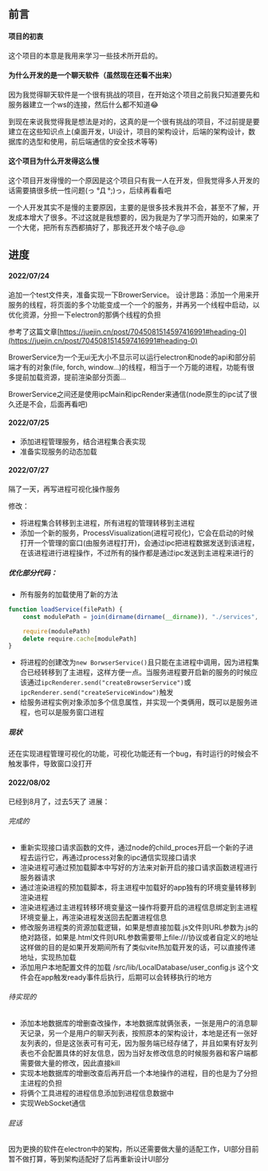 ## 前言

#### 项目的初衷
这个项目的本意是我用来学习一些技术所开启的。

#### 为什么开发的是一个聊天软件（虽然现在还看不出来）
因为我觉得聊天软件是一个很有挑战的项目，在开始这个项目之前我只知道要先和服务器建立一个ws的连接，然后什么都不知道😂

到现在来说我觉得我是想法是对的，这真的是一个很有挑战的项目，不过前提是要建立在这些知识点上(桌面开发，UI设计，项目的架构设计，后端的架构设计，数据库的选型和使用，前后端通信的安全技术等等)

#### 这个项目为什么开发得这么慢
这个项目开发得慢的一个原因是这个项目只有我一人在开发，但我觉得多人开发的话需要搞很多统一性问题(っ °Д °;)っ，后续再看看吧

一个人开发其实不是慢的主要原因，主要的是很多技术我并不会，甚至不了解，开发成本增大了很多。不过这就是我想要的，因为我是为了学习而开始的，如果来了一个大佬，把所有东西都搞好了，那我还开发个啥子@_@

## 进度

#### 2022/07/24
追加一个test文件夹，准备实现一下BrowerService。
设计思路：添加一个用来开服务的线程，将页面的多个功能变成一个一个的服务，并再另一个线程中启动，以优化资源，分担一下electron的那俩个线程的负担

参考了这篇文章[https://juejin.cn/post/7045081514597416991#heading-0](https://juejin.cn/post/7045081514597416991#heading-0)

BrowerService为一个无ui无大小不显示可以运行electron和node的api和部分前端才有的对象(file, forch, window...)的线程，相当于一个万能的进程，功能有很多提前加载资源，提前渲染部分页面...

BrowerService之间还是使用ipcMain和ipcRender来通信(node原生的ipc试了很久还是不会，后面再看吧)

#### 2022/07/25

- 添加进程管理服务，结合进程集合表实现
- 准备实现服务的动态加载

#### 2022/07/27

隔了一天，再写进程可视化操作服务

修改：
- 将进程集合转移到主进程，所有进程的管理转移到主进程
- 添加一个新的服务，ProcessVisualization(进程可视化)，它会在启动的时候打开一个管理的窗口(由服务进程打开)，会通过ipc把进程数据发送到该进程，在该进程进行进程操作，不过所有的操作都是通过ipc发送到主进程来进行的

##### 优化部分代码：

- 所有服务的加载使用了新的方法
```js
function loadService(filePath) {
    const modulePath = join(dirname(dirname(__dirname)), "./services", filePath)

    require(modulePath)
    delete require.cache[modulePath]
}
```
- 将进程的创建改为```new BorwserService()```且只能在主进程中调用，因为进程集合已经转移到了主进程，这样方便一点。当服务进程要开启新的服务的时候应该通过```ipcRenderer.send("createBrowserService")```或```ipcRenderer.send("createServiceWindow")```触发
- 给服务进程实例对象添加多个信息属性，并实现一个类俩用，既可以是服务进程，也可以是服务窗口进程

##### 现状
还在实现进程管理可视化的功能，可视化功能还有一个bug，有时运行的时候会不触发事件，导致窗口没打开

#### 2022/08/02
已经到8月了，过去5天了
进展：
###### 完成的
- 重新实现接口请求函数的文件，通过node的child_proces开启一个新的子进程去运行它，再通过process对象的ipc通信实现接口请求
- 渲染进程可通过预加载脚本中写好的方法来对新开启的接口请求函数进程进行服务器请求
- 通过渲染进程的预加载脚本，将主进程中加载好的app独有的环境变量转移到渲染进程
- 渲染进程通过主进程转移环境变量这一操作将要开启的进程信息绑定到主进程环境变量上，再渲染进程发送回去配置进程信息
- 修改服务进程类的资源加载逻辑，如果是想直接加载.js文件则URL参数为.js的绝对路径，如果是.html文件则URL参数需要带上file:///协议或者自定义的地址 这样做的目的是如果开发期间所有了类似vite热加载开发的话，可以直接传递地址，实现热加载
- 添加用户本地配置文件的加载 /src/lib/LocalDatabase/user_config.js 这个文件会在app触发ready事件后执行，后期可以会转移执行的地方

###### 待实现的
- 添加本地数据库的增删查改操作，本地数据库就俩张表，一张是用户的消息聊天记录，另一个是用户的聊天列表，按照原本的架构设计，本地是还有一张好友列表的，但是这张表可有可无，因为服务端已经存储了，并且如果有好友列表也不会配置具体的好友信息，因为当好友修改信息的时候服务器和客户端都需要做大量的修改，因此直接kill
- 实现本地数据库的增删改查后再开启一个本地操作的进程，目的也是为了分担主进程的负担
- 将俩个工具进程的进程信息添加到进程信息数据中
- 实现WebSocket通信

###### 屁话
因为更换的软件在electron中的架构，所以还需要做大量的适配工作，UI部分目前暂不做打算，等到架构适配好了后再重新设计UI部分